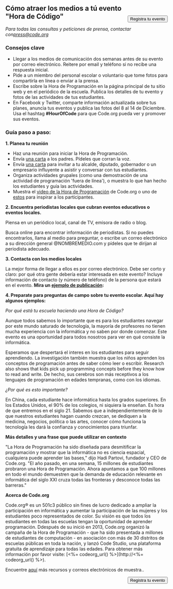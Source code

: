 

[<button style="float: right; margin-top: 50px">Registra tu evento</button>](/#join)

## Cómo atraer los medios a tú evento "Hora de Código"

*Para todas las consultas y peticiones de prensa, contactar con<press@code.org>*

### Consejos clave

  * Llegar a los medios de comunicación dos semanas antes de su evento por correo electrónico. Reitere por email y teléfono si no recibe una respuesta inicial.
  * Pide a un miembro del personal escolar o voluntario que tome fotos para compartirla en línea o enviar a la prensa.
  * Escribe sobre la Hora de Programación en la página principal de tu sitio web y en el periódico de la escuela. Publica los detalles de tu evento y fotos de las actividades de tus estudiantes.
  * En Facebook y Twitter, comparte información actualizada sobre tus planes, anuncia tus eventos y publica las fotos del 8 al 14 de Diciembre. Usa el hashtag **#HourOfCode** para que Code.org pueda ver y promover sus eventos.

### Guía paso a paso:

**1. Planea tu reunión**

  * Haz una reunión para iniciar la Hora de Programación.
  * Envía [una carta](<%= hoc_uri('/resources/#sample-emails') %>) a los padres. Pídeles que corran la voz.
  * Envía [una carta](<%= hoc_uri('/resources/#sample-emails') %>) para invitar a tu alcalde, diputado, gobernador o un empresario influyente a asistir y conversar con tus estudiantes.
  * Organiza actividades grupales (como una demostración de una actividad de programación 'fuera de línea'), o muestra lo que han hecho los estudiantes y guía las actividades.
  * Muestra el [video de la Hora de Programación](<%= hoc_uri('/') %>) de Code.org o uno de [estos](<%= hoc_uri('/resources#videos') %>) para inspirar a los participantes.

**2. Encuentra periodistas locales que cubran eventos educativos o eventos locales.**

Piensa en un periódico local, canal de TV, emisora de radio o blog.

Busca online para encontrar información de periodistas. Si no puedes encontrarlos, llama al medio para preguntar, o escribe un correo electrónico a su dirección general @NOMBREMEDIO.com y pídeles que te dirijan al periodista adecuado.

**3. Contacta con los medios locales**

La mejor forma de llegar a ellos es por correo electrónico. Debe ser corto y claro: por qué otra gente debería estar interesada en este evento? Incluye información de contacto (y número de teléfono) de la persona que estará en el evento. **Mira un [ejemplo de publicación](<%= hoc_uri('/resources#sample-emails') %>):**

**4. Preparate para preguntas de campo sobre tu evento escolar. Aquí hay algunos ejemplos:**

*Por qué está tu escuela haciendo una Hora de Código?*

Aunque todos sabemos lo importante que es para los estudiantes navegar por este mundo saturado de tecnología, la mayoría de profesores no tienen mucha experiencia con la informática y no saben por donde comenzar. Este evento es una oportunidad para todos nosotros para ver en qué consiste la informática.

Esperamos que despertará el interes en los estudiantes para seguir aprendiendo. La investigación también muestra que los niños aprenden los conceptos de programación antes de saber cómo leer o escribir. Research also shows that kids pick up programming concepts before they know how to read and write. De hecho, sus cerebros son más receptivos a los lenguajes de programación en edades tempranas, como con los idiomas.

*¿Por qué es esto importante?*

En China, cada estudiante hace informática hasta los grados superiores. En los Estados Unidos, el 90% de los colegios, ni siquiera la enseñan. Es hora de que entremos en el siglo 21. Sabemos que a independientemente de lo que nuestros estudiantes hagan cuando crezcan, se dediquen a la medicina, negocios, política o las artes, conocer cómo funciona la tecnología les dará la confianza y conocimientos para triunfar.

**Más detalles y una frase que puede utilizar en contexto**

"La Hora de Programación ha sido diseñada para desmitificar la programación y mostrar que la informática no es ciencia espacial, cualquiera puede aprender las bases," dijo Hadi Partovi, fundador y CEO de Code.org. "El año pasado, en una semana, 15 millones de estudiantes probraron una Hora de Programación. Ahora apuntamos a que 100 millones en todo el mundo demuestren que la demanda de educación relevante en informática del siglo XXI cruza todas las fronteras y desconoce todas las barreras."

**Acerca de Code.org**

Code.org® es un 501c3 público sin fines de lucro dedicado a ampliar la participación en informática y aumentar la participación de las mujeres y los estudiantes poco representados de color. Su visión es que todos los estudiantes en todas las escuelas tengan la oportunidad de aprender programación. Ddespués de su inició en 2013, Code.org organizó la campaña de la Hora de Programación - que ha sido presentada a millones de estudiantes de computación - en asociación con más de 30 distritos de escuelas públicas en toda la nación, y lanzó Code Studio, una plataforma gratuita de aprendizaje para todas las edades. Para obtener más información por favor visite: [<%= codeorg_url() %>](http://<%= codeorg_url() %>).

  
Encuentre [aquí](<%= hoc_uri('/resources') %>) más recursos y correos electrónicos de muestra..

<a style="display: block" href="/#join"><button style="float: right;">Registra tu evento</button></a>